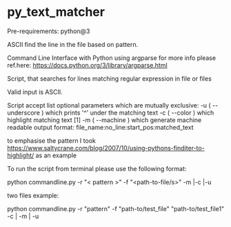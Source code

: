 # py_text_matcher

Pre-requirements:
python@3

ASCII find the line in the file based on pattern.



Command Line Interface with Python using argparse
for more info please ref.here:
https://docs.python.org/3/library/argparse.html



Script, that searches for lines matching regular expression in file or files

Valid input is ASCII.

Script accept list optional parameters which are mutually exclusive:
-u ( --underscore ) which prints '^' under the matching text
-c ( --color ) which highlight matching text [1]
-m ( --machine ) which generate machine readable output
                  format: file_name:no_line:start_pos:matched_text
              
to emphasise the pattern I took https://www.saltycrane.com/blog/2007/10/using-pythons-finditer-to-highlight/ 
as an example

To run the script from terminal please use the following format:
                  
python commandline.py  -r "< pattern >" -f "<path-to-file/s>" -m |-c |-u

two files  example:

python commandline.py  -r "pattern" -f "path-to/test_file" "path-to/test_file1"  -c | -m | -u





 
